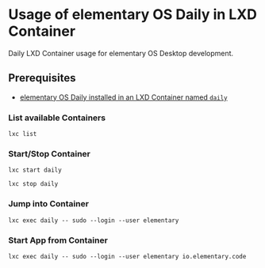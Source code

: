# Usage of elementary OS Daily in LXD Container

Daily LXD Container usage for elementary OS Desktop development.

## Prerequisites

- [elementary OS Daily installed in an LXD Container named `daily`](Daily-in-LXD-Container.md)

### List available Containers

```
lxc list
```

### Start/Stop Container

```
lxc start daily
```

```
lxc stop daily
```

### Jump into Container

```
lxc exec daily -- sudo --login --user elementary
```

### Start App from Container

```
lxc exec daily -- sudo --login --user elementary io.elementary.code
```
